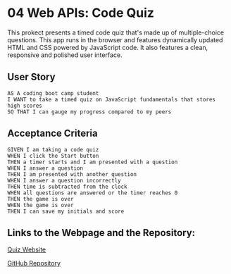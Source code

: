 # 04 Web APIs: Code Quiz

This prokect presents a timed code quiz that's made up of multiple-choice questions. This app runs in the browser and features dynamically updated HTML and CSS powered by JavaScript code. It also features a clean, responsive and polished user interface.

## User Story

```
AS A coding boot camp student
I WANT to take a timed quiz on JavaScript fundamentals that stores high scores
SO THAT I can gauge my progress compared to my peers
```

## Acceptance Criteria

```
GIVEN I am taking a code quiz
WHEN I click the Start button
THEN a timer starts and I am presented with a question
WHEN I answer a question
THEN I am presented with another question
WHEN I answer a question incorrectly
THEN time is subtracted from the clock
WHEN all questions are answered or the timer reaches 0
THEN the game is over
WHEN the game is over
THEN I can save my initials and score
```

## Links to the Webpage and the Repository:

[Quiz Website](https://alexjcturbo.github.io/code_quiz/)

[GitHub Repository](https://github.com/AlexJCturbo/code_quiz)